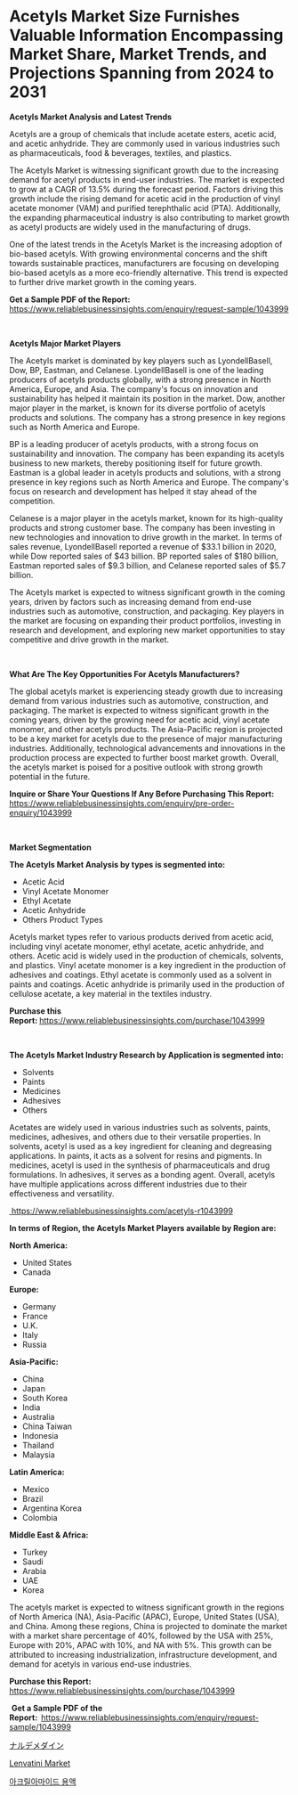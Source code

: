 <p><h1>Acetyls Market Size Furnishes Valuable Information Encompassing Market Share, Market Trends, and Projections Spanning from 2024 to 2031</h1></p><p><strong>Acetyls Market Analysis and Latest Trends</strong></p>
<p><p>Acetyls are a group of chemicals that include acetate esters, acetic acid, and acetic anhydride. They are commonly used in various industries such as pharmaceuticals, food & beverages, textiles, and plastics.</p><p>The Acetyls Market is witnessing significant growth due to the increasing demand for acetyl products in end-user industries. The market is expected to grow at a CAGR of 13.5% during the forecast period. Factors driving this growth include the rising demand for acetic acid in the production of vinyl acetate monomer (VAM) and purified terephthalic acid (PTA). Additionally, the expanding pharmaceutical industry is also contributing to market growth as acetyl products are widely used in the manufacturing of drugs.</p><p>One of the latest trends in the Acetyls Market is the increasing adoption of bio-based acetyls. With growing environmental concerns and the shift towards sustainable practices, manufacturers are focusing on developing bio-based acetyls as a more eco-friendly alternative. This trend is expected to further drive market growth in the coming years.</p></p>
<p><strong>Get a Sample PDF of the Report:&nbsp;</strong> <a href="https://www.reliablebusinessinsights.com/enquiry/request-sample/1043999">https://www.reliablebusinessinsights.com/enquiry/request-sample/1043999</a></p>
<p>&nbsp;</p>
<p><strong>Acetyls Major Market Players</strong></p>
<p><p>The Acetyls market is dominated by key players such as LyondellBasell, Dow, BP, Eastman, and Celanese. LyondellBasell is one of the leading producers of acetyls products globally, with a strong presence in North America, Europe, and Asia. The company's focus on innovation and sustainability has helped it maintain its position in the market. Dow, another major player in the market, is known for its diverse portfolio of acetyls products and solutions. The company has a strong presence in key regions such as North America and Europe.</p><p>BP is a leading producer of acetyls products, with a strong focus on sustainability and innovation. The company has been expanding its acetyls business to new markets, thereby positioning itself for future growth. Eastman is a global leader in acetyls products and solutions, with a strong presence in key regions such as North America and Europe. The company's focus on research and development has helped it stay ahead of the competition.</p><p>Celanese is a major player in the acetyls market, known for its high-quality products and strong customer base. The company has been investing in new technologies and innovation to drive growth in the market. In terms of sales revenue, LyondellBasell reported a revenue of $33.1 billion in 2020, while Dow reported sales of $43 billion. BP reported sales of $180 billion, Eastman reported sales of $9.3 billion, and Celanese reported sales of $5.7 billion.</p><p>The Acetyls market is expected to witness significant growth in the coming years, driven by factors such as increasing demand from end-use industries such as automotive, construction, and packaging. Key players in the market are focusing on expanding their product portfolios, investing in research and development, and exploring new market opportunities to stay competitive and drive growth in the market.</p></p>
<p>&nbsp;</p>
<p><strong>What Are The Key Opportunities For Acetyls Manufacturers?</strong></p>
<p><p>The global acetyls market is experiencing steady growth due to increasing demand from various industries such as automotive, construction, and packaging. The market is expected to witness significant growth in the coming years, driven by the growing need for acetic acid, vinyl acetate monomer, and other acetyls products. The Asia-Pacific region is projected to be a key market for acetyls due to the presence of major manufacturing industries. Additionally, technological advancements and innovations in the production process are expected to further boost market growth. Overall, the acetyls market is poised for a positive outlook with strong growth potential in the future.</p></p>
<p><strong>Inquire or Share Your Questions If Any Before Purchasing This Report:</strong> <a href="https://www.reliablebusinessinsights.com/enquiry/pre-order-enquiry/1043999">https://www.reliablebusinessinsights.com/enquiry/pre-order-enquiry/1043999</a></p>
<p>&nbsp;</p>
<p><strong>Market Segmentation</strong></p>
<p><strong>The Acetyls Market Analysis by types is segmented into:</strong></p>
<p><ul><li>Acetic Acid</li><li>Vinyl Acetate Monomer</li><li>Ethyl Acetate</li><li>Acetic Anhydride</li><li>Others Product Types</li></ul></p>
<p><p>Acetyls market types refer to various products derived from acetic acid, including vinyl acetate monomer, ethyl acetate, acetic anhydride, and others. Acetic acid is widely used in the production of chemicals, solvents, and plastics. Vinyl acetate monomer is a key ingredient in the production of adhesives and coatings. Ethyl acetate is commonly used as a solvent in paints and coatings. Acetic anhydride is primarily used in the production of cellulose acetate, a key material in the textiles industry.</p></p>
<p><strong>Purchase this Report:&nbsp;</strong><a href="https://www.reliablebusinessinsights.com/purchase/1043999">https://www.reliablebusinessinsights.com/purchase/1043999</a></p>
<p>&nbsp;</p>
<p><strong>The Acetyls Market Industry Research by Application is segmented into:</strong></p>
<p><ul><li>Solvents</li><li>Paints</li><li>Medicines</li><li>Adhesives</li><li>Others</li></ul></p>
<p><p>Acetates are widely used in various industries such as solvents, paints, medicines, adhesives, and others due to their versatile properties. In solvents, acetyl is used as a key ingredient for cleaning and degreasing applications. In paints, it acts as a solvent for resins and pigments. In medicines, acetyl is used in the synthesis of pharmaceuticals and drug formulations. In adhesives, it serves as a bonding agent. Overall, acetyls have multiple applications across different industries due to their effectiveness and versatility.</p></p>
<p><a href="https://www.reliablebusinessinsights.com/acetyls-r1043999">&nbsp;https://www.reliablebusinessinsights.com/acetyls-r1043999</a></p>
<p><strong>In terms of Region, the Acetyls Market Players available by Region are:</strong></p>
<p>
    <p> <strong> North America: </strong>
        <ul>
            <li>United States</li>
            <li>Canada</li>
        </ul>
        </p> 
    <p> <strong> Europe: </strong>
        <ul>
            <li>Germany</li>
            <li>France</li>
            <li>U.K.</li>
            <li>Italy</li>
            <li>Russia</li>
        </ul>
        </p> 
    <p> <strong> Asia-Pacific: </strong>
        <ul>
            <li>China</li>
            <li>Japan</li>
            <li>South Korea</li>
            <li>India</li>
            <li>Australia</li>
            <li>China Taiwan</li>
            <li>Indonesia</li>
            <li>Thailand</li>
            <li>Malaysia</li>
        </ul>
        </p> 
    <p> <strong> Latin America: </strong>
        <ul>
            <li>Mexico</li>
            <li>Brazil</li>
            <li>Argentina Korea</li>
            <li>Colombia</li>
        </ul>
        </p> 
    <p> <strong> Middle East & Africa: </strong>
        <ul>
            <li>Turkey</li>
            <li>Saudi</li>
            <li>Arabia</li>
            <li>UAE</li>
            <li>Korea</li>
        </ul>
    </p>
    </p>
<p><p>The acetyls market is expected to witness significant growth in the regions of North America (NA), Asia-Pacific (APAC), Europe, United States (USA), and China. Among these regions, China is projected to dominate the market with a market share percentage of 40%, followed by the USA with 25%, Europe with 20%, APAC with 10%, and NA with 5%. This growth can be attributed to increasing industrialization, infrastructure development, and demand for acetyls in various end-use industries.</p></p>
<p><strong>Purchase this Report: </strong><a href="https://www.reliablebusinessinsights.com/purchase/1043999">https://www.reliablebusinessinsights.com/purchase/1043999</a></p>
<p>&nbsp;<strong>Get a Sample PDF of the Report:&nbsp;&nbsp;</strong><a href="https://www.reliablebusinessinsights.com/enquiry/request-sample/1043999">https://www.reliablebusinessinsights.com/enquiry/request-sample/1043999</a></p>
<p><strong></strong></p>
<p><p><a href="https://github.com/sghwr779811674/Market-Research-Report-List-3/blob/main/51485633203.md">ナルデメダイン</a></p><p><a href="https://issuu.com/reportprime-2/docs/lenvatini-market-size-2030.pptx">Lenvatini Market</a></p><p><a href="https://github.com/vdhdwjyp90142/Market-Research-Report-List-3/blob/main/12408767295.md">아크릴아마이드 용액</a></p></p>
